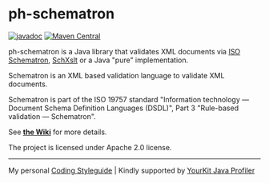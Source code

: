 # ph-schematron

[![javadoc](https://javadoc.io/badge2/com.helger.schematron/ph-schematron-api/javadoc.svg)](https://javadoc.io/doc/com.helger.schematron/ph-schematron-api)
[![Maven Central](https://maven-badges.herokuapp.com/maven-central/com.helger.schematron/ph-schematron-api/badge.svg)](https://maven-badges.herokuapp.com/maven-central/com.helger.schematron/ph-schematron-api) 

ph-schematron is a Java library that validates XML documents via [ISO Schematron](http://www.schematron.com), [SchXslt](https://github.com/schxslt/schxslt) or a Java "pure" implementation.

Schematron is an XML based validation language to validate XML documents.

Schematron is part of the ISO 19757 standard "Information technology — Document Schema Definition Languages (DSDL)", Part 3 "Rule-based validation — Schematron".

See **[the Wiki](https://github.com/phax/ph-schematron/wiki)** for more details.

The project is licensed under Apache 2.0 license.

---

My personal [Coding Styleguide](https://github.com/phax/meta/blob/master/CodingStyleguide.md) |
Kindly supported by [YourKit Java Profiler](https://www.yourkit.com)